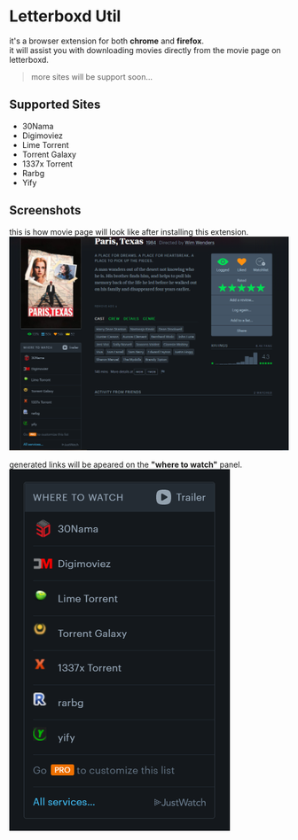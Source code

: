 # Letterboxd Util

it's a browser extension for both **chrome** and **firefox**.  
it will assist you with downloading movies directly from the movie page on letterboxd.

> more sites will be support soon...

## Supported Sites

- 30Nama
- Digimoviez
- Lime Torrent
- Torrent Galaxy
- 1337x Torrent
- Rarbg
- Yify

## Screenshots

this is how movie page will look like after installing this extension.  
![full shot](full_shot.png "full shot")

generated links will be apeared on the **"where to watch"** panel.  
![panel shot](panel_shot.png "panel shot")
